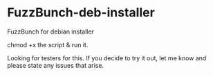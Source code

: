 # FuzzBunch-deb-installer
FuzzBunch for debian installer

chmod +x the script & run it.


Looking for testers for this. If you decide to try it out, let me know and please state any issues that arise.
